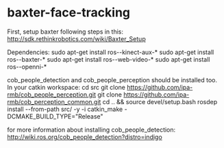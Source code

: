 # baxter-face-tracking

First, setup baxter following steps in this:
http://sdk.rethinkrobotics.com/wiki/Baxter_Setup

Dependencies:
sudo apt-get install ros-<distro>-kinect-aux-*
sudo apt-get install ros-<distro>-baxter-*
sudo apt-get install ros-<distro>-web-video-*
sudo apt-get install ros-<distro>-openni-*


cob_people_detection and cob_people_perception should be installed too.
In your catkin workspace:
cd src
git clone https://github.com/ipa-rmb/cob_people_perception.git
git clone https://github.com/ipa-rmb/cob_perception_common.git
cd .. && source devel/setup.bash
rosdep install --from-path src/ -y -i
catkin_make -DCMAKE_BUILD_TYPE="Release"

for more information about installing cob_people_detection:
http://wiki.ros.org/cob_people_detection?distro=indigo


